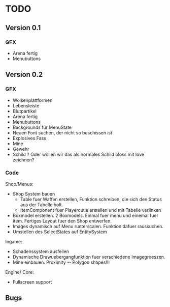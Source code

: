 TODO
====

## Version 0.1

### GFX
- Arena fertig
- Menubuttons

## Version 0.2

### GFX
- Wolkenplattformen 
- Lebensleiste
- Blutpartikel
- Arena fertig
- Menubuttons
- Backgrounds für MenuState
- Neuen Font suchen, der nicht so beschissen ist
- Explosives Fass
- Mine
- Gewehr
- Schild ? Oder wollen wir das als normales Schild bloss mit love zeichnen?

### Code

Shop/Menus:
- Shop System bauen 
    - Table fuer Waffen erstellen, Funktion schreiben, die sich den Status aus der Tabelle holt.
    - ItemComponent fuer Playercutie erstellen und mit Tabelle verlinken
- Boxmodel erstellen. 2 Boxmodels. Einmal fuer menu und einemal fuer item. Fertiges Layout fuer den Shop entwerfen.
- Images dynamisch auf Menu runterscalen. Funktion dafuer raussuchen. 
- Umstellen des SelectStates auf EntitySystem

Ingame:

- Schadenssystem ausfeilen
- Dynamische Drawuebergangfunktion fuer verschiedene Imagegroeszen.
- Mine einbauen. Proximity -- Polygon shapes!!!

Engine/ Core:
- Fullscreen support


## Bugs